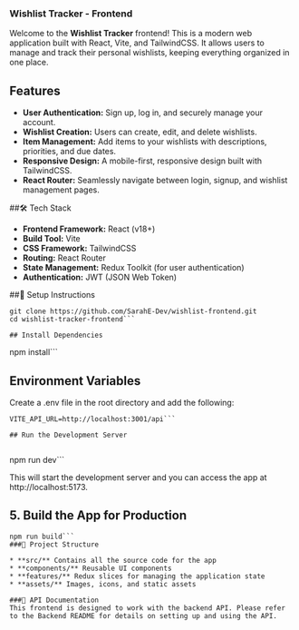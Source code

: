 ### Wishlist Tracker - Frontend

Welcome to the **Wishlist Tracker** frontend! This is a modern web application built with React, Vite, and TailwindCSS. It allows users to manage and track their personal wishlists, keeping everything organized in one place.

## Features

* **User Authentication:** Sign up, log in, and securely manage your account.
* **Wishlist Creation:** Users can create, edit, and delete wishlists.
* **Item Management:** Add items to your wishlists with descriptions, priorities, and due dates.
* **Responsive Design:** A mobile-first, responsive design built with TailwindCSS.
* **React Router:** Seamlessly navigate between login, signup, and wishlist management pages.


##🛠️ Tech Stack

* **Frontend Framework:** React (v18+)
* **Build Tool:** Vite
* **CSS Framework:** TailwindCSS
* **Routing:** React Router
* **State Management:** Redux Toolkit (for user authentication)
* **Authentication:** JWT (JSON Web Token)


##🔧 Setup Instructions


```
git clone https://github.com/SarahE-Dev/wishlist-frontend.git
cd wishlist-tracker-frontend```

## Install Dependencies

```
npm install```

## Environment Variables

Create a .env file in the root directory and add the following:

```
VITE_API_URL=http://localhost:3001/api```

## Run the Development Server


```
npm run dev```

This will start the development server and you can access the app at http://localhost:5173.

## 5. Build the App for Production
```
npm run build```
###📂 Project Structure

* **src/** Contains all the source code for the app
* **components/** Reusable UI components
* **features/** Redux slices for managing the application state
* **assets/** Images, icons, and static assets

###📄 API Documentation
This frontend is designed to work with the backend API. Please refer to the Backend README for details on setting up and using the API.